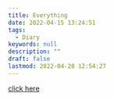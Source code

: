 ```yaml
---
title: Everything
date: 2022-04-15 13:24:51
tags:
  - Diary
keywords: null
description: ""
draft: false
lastmod: 2022-04-28 12:54:27
---
```


[click here](https://mightymjolnir.notion.site/Everything-1ad5164286b5422fa87d13934bfa44d4)

<!--
不得不说，有时候我很有倾诉欲，特别是情绪激动，脑子里有很多想法的时候。但是大多数当我想要认认真真写点什么东西的时侯，我就有点踌躇，啃啃手指甲不知道写什么要好。最近看到一句话十分认同，“写作之难，在于把网状的思考，用树状结构，体现在线性展开的语句里。-- 史蒂芬·平克”。
也许我想写东西时，心里是有些感悟，但是只是零散的只言片语，我想着到某个时间节点正式地认真地总结一下，可是时间久了我就忘记了当初的想法，我努力回想过去的我是想说什么，然后有一种可能是我的文字迷失在网状的思绪中，另外一种可能是那些思绪已经被忘记了。

> 我喜欢在完成一个阶段性目标后，把相关的资料进行整理、归档，因为感觉那些东西仍然存在我的脑子里，这些东西和我暂时没有关系了，但是我却不能坐视它们被遗忘，我要把相关的东西记录好，然后封存起来。就像离开家要检查灯有没有关，插座有没有断电，钥匙有没有带。

我现在觉得人的的各种思绪就是人的一部分，人不是一个确切的实体，而是一种可能性的分布。因为我们倾向于认为头脑中的想法是我们本身，而那些想法是不断变化的。我们会不断地忘记过去的自己，不同情绪时的我是不同的我，不同历史阶段的我是不同的我。也许是这个原因，我总想把那些正在经历特殊事件的我记录下来，那些经历带来的想法，如果我没能及时记录，就很可惜。其实，光是想到以前很多个不同特点的我，现在都不在了，会有一种奇怪的“感同身受”？也许这是一种怀旧吧？
总而言之，这是一个很深刻的话题我觉得，也许我需要花很长时间去思考。

前一阵子有个朋友兴冲冲地给我看他的人格测试结果，然后觉得很准，还问我是什么类型（INTJ）。我有点惊讶他竟然会对这个感兴趣，在我对他的印象里，感觉他就是对这种不太感兴趣的。其实我觉得也挺准的，但是出于某种“逆反”，我会思考其他可能性，然后不断提醒自己，这只是我的一个投影而已。有一天我偶然发现搜索提示词“INTJ MEME”，然后看了好久，对其中很多都有同感。不过转念一想，这些 MEME 描述的 INTJ，简而言之不就是一个喜欢做计划、慢热、爱思考（**过度思考**）的社恐么？

![](cowrelatable.webp)
![](decipheringtexts.webp)
![](INFJSmallTalk.webp)

人们说 INTJ 是独特的稀少的，不过我可能已经过了那个阶段，像是初中时会看很多星座性格的描述，然后觉得真的好准，感觉世界上没有人真的理解自己，除了星座（2333）。怎么说呢，我有个舍友觉得星座对性格预测不准，但是运势准，我则刚好相反。后来我以我们宿舍 3 个人做了一个测试，我把他们的星座性格描述合起来，让他们选哪个最符合他们，其中两个选的刚好就是他们的星座，第三个觉得两份描述都符合，其中一份是他的星座。而我之前看的时候，觉得他们都不太符合那些描述。（所以有一种玄学的准……是四十八星宫）
其实如果有机会的话，我觉得我可以给当时的自己说一句话，人与人之间的相似大于不同，当你觉得性格测试多么符合你，不妨想想别人也是一样的，你们有很多共同点，你不是那么孤独。

我觉得还有一个因素是，我们会被那些符合自己的描述吸引注意力，对于不符合的则一笑了之。虽然我觉得测试结果准，但是我也只是看到测试结果的之后一段时间才慢慢把其描述和过去我的特点对应起来，这些特点是我之前没有特别关注的。这就像一个放大镜，它指出了一个“像你的你”，如果你认同这个自己，那么根据自我实现理论，你也会倾向于像“像你的你”一样表现，这些特点会被发扬。而没有被放大镜看到的地方，其实也是自己的其他可能性。

其实我也可以变得开朗，复试的时候因为要面对陌生人“侃侃而谈”，我那段时间就很焦虑，然后我每天都在想这个事情，在复试开始之前我站着感觉头嗡嗡的。然后结果就是，我临场并不怎么紧张，感觉挺自如的。当时我还在想，这种开朗是否过一段时间就没有了呢？（大概是没有了）

我非常喜欢一段话：人最终要走上一条由自我意志推动的路。那种自我意志你可能一时看不清，却能感受到它和周围磕磕绊绊的摩擦。摩擦越剧烈，人就越痛苦。而你越痛苦，就越说明周遭处境和你的意志之间不匹配。于是你不得不改变你的处境。很多时候，是痛苦而不是欲望，推动着你在一个个处境之间跳来跳去，直到最终安定下来。

我记得有一天晚上我坐在床上，突然意识到，自己好像陷入了一个循环，出现一项要完成的事情时，我会很焦虑，截止日期让我一定要做，完美主义又让我总对现在的结果不满意……然后我就一直折腾到截止日期，心理预期下降到自己现在已经完成的程度。我总是想着完成这件事情之后就是海阔天空，后面的事情都不算什么。
考完研就轻松了，准备好期末考试就轻松了，做好复试就轻松了，做完毕业设计就轻松了，写完论文就轻松了……在这些事情刚做完的空闲，我会畅想自己想要过什么样的生活，但新的“任务”很快就到来。

我把这些外来的“任务”都被视为需要干扰信号，我在克服它们之后就能达到我想到达的彼岸。但是我我不知道这样是不是对的，我是应该与它们共存？还是更加坚定地维护那个理想的生活？也许这个问题我还需要一段时间才能弄懂。不过我突然想要一个非常简单粗暴的方法，就是 let it be。

> 我们的时间很宝贵，不要用于那些改变不了的事情，而要用于你能够改变的事情。一位美国神学家曾经写过一段著名的祈祷文：“请赐予我力量，全力改变那些可以改变的事情，平静接受那些无能为力的事情，拥有智慧区分这两者。”

其实我能回想起来复试结束后我是想感谢很多人的。我还能想起来，去老师那里检查毕业设计回来，看到下了一两天的雨，樱花被打掉得七七八八，倒是感觉一不留神叶子怎么嗖得冒出来了，心里有点惊讶和难过，虽然理性上的我能够告诉自己不同阶段的植物都有其美好。我还能想起来有好几天我起床心底里都会有句话：“What are we doing with our lives? Why are we carry on like this?”。这些都是我想写点东西的原因。
然后好几天前我还在想我要写什么

-->